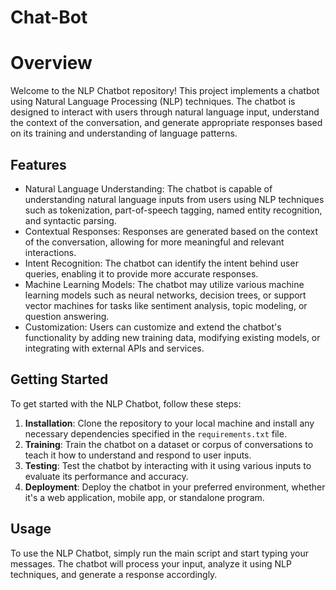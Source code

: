# Chat-Bot

# Overview
Welcome to the NLP Chatbot repository! This project implements a chatbot using Natural Language Processing (NLP) techniques. The chatbot is designed to interact with users through natural language input, understand the context of the conversation, and generate appropriate responses based on its training and understanding of language patterns.

## Features
- Natural Language Understanding: The chatbot is capable of understanding natural language inputs from users using NLP techniques such as tokenization, part-of-speech tagging, named entity recognition, and syntactic parsing.
- Contextual Responses: Responses are generated based on the context of the conversation, allowing for more meaningful and relevant interactions.
- Intent Recognition: The chatbot can identify the intent behind user queries, enabling it to provide more accurate responses.
- Machine Learning Models: The chatbot may utilize various machine learning models such as neural networks, decision trees, or support vector machines for tasks like sentiment analysis, topic modeling, or question answering.
- Customization: Users can customize and extend the chatbot's functionality by adding new training data, modifying existing models, or integrating with external APIs and services.

## Getting Started
To get started with the NLP Chatbot, follow these steps:
1. **Installation**: Clone the repository to your local machine and install any necessary dependencies specified in the `requirements.txt` file.
2. **Training**: Train the chatbot on a dataset or corpus of conversations to teach it how to understand and respond to user inputs.
3. **Testing**: Test the chatbot by interacting with it using various inputs to evaluate its performance and accuracy.
4. **Deployment**: Deploy the chatbot in your preferred environment, whether it's a web application, mobile app, or standalone program.

## Usage
To use the NLP Chatbot, simply run the main script and start typing your messages. The chatbot will process your input, analyze it using NLP techniques, and generate a response accordingly.

